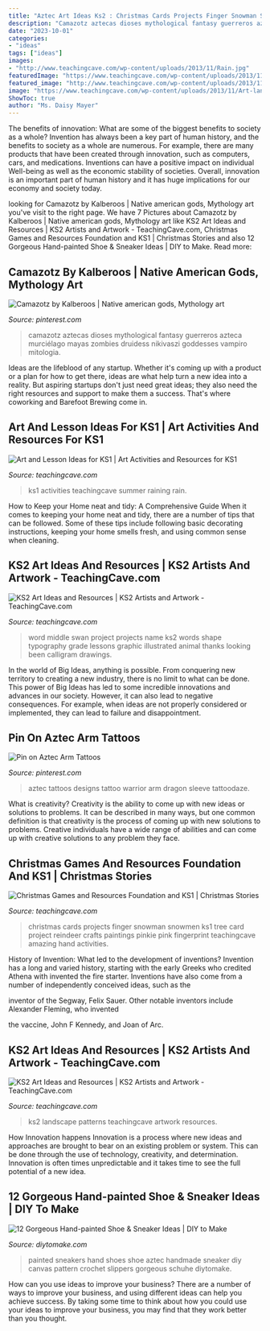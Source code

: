 ```yaml
---
title: "Aztec Art Ideas Ks2 : Christmas Cards Projects Finger Snowman Snowmen Ks1 Tree Card Project Reindeer Crafts Paintings Pinkie Pink Fingerprint Teachingcave Amazing Hand Activities"
description: "Camazotz aztecas dioses mythological fantasy guerreros azteca murciélago mayas zombies druidess nikivaszi goddesses vampiro mitologia"
date: "2023-10-01"
categories:
- "ideas"
tags: ["ideas"]
images:
- "http://www.teachingcave.com/wp-content/uploads/2013/11/Rain.jpg"
featuredImage: "https://www.teachingcave.com/wp-content/uploads/2013/11/Art-landscape.jpg"
featured_image: "http://www.teachingcave.com/wp-content/uploads/2013/11/Rain.jpg"
image: "https://www.teachingcave.com/wp-content/uploads/2013/11/Art-landscape.jpg"
ShowToc: true
author: "Ms. Daisy Mayer"
---
```



The benefits of innovation: What are some of the biggest benefits to society as a whole?
Invention has always been a key part of human history, and the benefits to society as a whole are numerous. For example, there are many products that have been created through innovation, such as computers, cars, and medications. Inventions can have a positive impact on individual Well-being as well as the economic stability of societies. Overall, innovation is an important part of human history and it has huge implications for our economy and society today.

	

		
looking for Camazotz by Kalberoos | Native american gods, Mythology art you've visit to the right page. We have 7 Pictures about Camazotz by Kalberoos | Native american gods, Mythology art like KS2 Art Ideas and Resources | KS2 Artists and Artwork - TeachingCave.com, Christmas Games and Resources Foundation and KS1 | Christmas Stories and also 12 Gorgeous Hand-painted Shoe &amp; Sneaker Ideas | DIY to Make. Read more:
		
    
## Camazotz By Kalberoos | Native American Gods, Mythology Art

<img loading=lazy src="https://i.pinimg.com/736x/b9/a5/56/b9a556e983132d1eeddd62b110a71e8b.jpg" onerror="this.onerror=null;this.src='https://tse3.mm.bing.net/th?id=OIP.09JH1LI81bSLBzzudLkNkQHaLH&amp;pid=15.1';" alt="Camazotz by Kalberoos | Native american gods, Mythology art">

_Source: pinterest.com_

>camazotz aztecas dioses mythological fantasy guerreros azteca murciélago mayas zombies druidess nikivaszi goddesses vampiro mitologia. 

	

Ideas are the lifeblood of any startup. Whether it's coming up with a product or a plan for how to get there, ideas are what help turn a new idea into a reality. But aspiring startups don't just need great ideas; they also need the right resources and support to make them a success. That's where coworking and Barefoot Brewing come in.

    
## Art And Lesson Ideas For KS1 | Art Activities And Resources For KS1

<img loading=lazy src="http://www.teachingcave.com/wp-content/uploads/2013/11/Rain.jpg" onerror="this.onerror=null;this.src='https://tse4.mm.bing.net/th?id=OIP.Nr7hbFVGNTknGQhbyhLNYwHaLJ&amp;pid=15.1';" alt="Art and Lesson Ideas for KS1 | Art Activities and Resources for KS1">

_Source: teachingcave.com_

>ks1 activities teachingcave summer raining rain. 

	

How to Keep your Home neat and tidy: A Comprehensive Guide
When it comes to keeping your home neat and tidy, there are a number of tips that can be followed. Some of these tips include following basic decorating instructions, keeping your home smells fresh, and using common sense when cleaning.

    
## KS2 Art Ideas And Resources | KS2 Artists And Artwork - TeachingCave.com

<img loading=lazy src="https://www.teachingcave.com/wp-content/uploads/2016/07/swan-art.jpg" onerror="this.onerror=null;this.src='https://tse2.mm.bing.net/th?id=OIP.ZefP5nR2AJKC3AoMCkj9HwHaFl&amp;pid=15.1';" alt="KS2 Art Ideas and Resources | KS2 Artists and Artwork - TeachingCave.com">

_Source: teachingcave.com_

>word middle swan project projects name ks2 words shape typography grade lessons graphic illustrated animal thanks looking been calligram drawings. 

	

In the world of Big Ideas, anything is possible. From conquering new territory to creating a new industry, there is no limit to what can be done. This power of Big Ideas has led to some incredible innovations and advances in our society. However, it can also lead to negative consequences. For example, when ideas are not properly considered or implemented, they can lead to failure and disappointment.

    
## Pin On Aztec Arm Tattoos

<img loading=lazy src="https://i.pinimg.com/736x/c6/d4/df/c6d4df120bd76821d26d0f470fd8945b.jpg" onerror="this.onerror=null;this.src='https://tse4.mm.bing.net/th?id=OIP.kHTxZmR7Rt9Qnc6qT7s6FAHaMk&amp;pid=15.1';" alt="Pin on Aztec Arm Tattoos">

_Source: pinterest.com_

>aztec tattoos designs tattoo warrior arm dragon sleeve tattoodaze. 

	

What is creativity?
Creativity is the ability to come up with new ideas or solutions to problems. It can be described in many ways, but one common definition is that creativity is the process of coming up with new solutions to problems. Creative individuals have a wide range of abilities and can come up with creative solutions to any problem they face.

    
## Christmas Games And Resources Foundation And KS1 | Christmas Stories

<img loading=lazy src="http://www.teachingcave.com/wp-content/uploads/2015/12/Snowmen.jpg" onerror="this.onerror=null;this.src='https://tse1.mm.bing.net/th?id=OIP.8oiHd1rIguqOsZS6sukqXQHaE7&amp;pid=15.1';" alt="Christmas Games and Resources Foundation and KS1 | Christmas Stories">

_Source: teachingcave.com_

>christmas cards projects finger snowman snowmen ks1 tree card project reindeer crafts paintings pinkie pink fingerprint teachingcave amazing hand activities. 

	

History of Invention: What led to the development of inventions?
Invention has a long and varied history, starting with the early Greeks who credited Athena with invented the
fire starter. Inventions have also come from a number of independently conceived ideas, such as the

inventor of the Segway, Felix Sauer. Other notable inventors include Alexander Fleming, who invented

the vaccine, John F Kennedy, and Joan of Arc.

    
## KS2 Art Ideas And Resources | KS2 Artists And Artwork - TeachingCave.com

<img loading=lazy src="https://www.teachingcave.com/wp-content/uploads/2013/11/Art-landscape.jpg" onerror="this.onerror=null;this.src='https://tse3.mm.bing.net/th?id=OIP.7Ov8nWH42tUznv_AKFQeEgAAAA&amp;pid=15.1';" alt="KS2 Art Ideas and Resources | KS2 Artists and Artwork - TeachingCave.com">

_Source: teachingcave.com_

>ks2 landscape patterns teachingcave artwork resources. 

	

How Innovation happens
Innovation is a process where new ideas and approaches are brought to bear on an existing problem or system. This can be done through the use of technology, creativity, and determination. Innovation is often times unpredictable and it takes time to see the full potential of a new idea.

    
## 12 Gorgeous Hand-painted Shoe &amp; Sneaker Ideas | DIY To Make

<img loading=lazy src="http://www.diytomake.com/wp-content/uploads/2017/01/Aztec-Hand-Painted-Sneakers-Shoes.jpg" onerror="this.onerror=null;this.src='https://tse4.mm.bing.net/th?id=OIP.MoIrgN2o_R9Jn55mpd7B3AHaLH&amp;pid=15.1';" alt="12 Gorgeous Hand-painted Shoe &amp; Sneaker Ideas | DIY to Make">

_Source: diytomake.com_

>painted sneakers hand shoes shoe aztec handmade sneaker diy canvas pattern crochet slippers gorgeous schuhe diytomake. 

	

How can you use ideas to improve your business?
There are a number of ways to improve your business, and using different ideas can help you achieve success. By taking some time to think about how you could use your ideas to improve your business, you may find that they work better than you thought.

